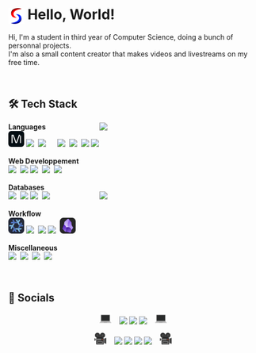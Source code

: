 # <img src="./images/logo/logo_small.png" align=center width=32px> Hello, World!
Hi, I'm a student in third year of Computer Science, doing a bunch of personnal projects.<br>
I'm also a small content creator that makes videos and livestreams on my free time.


<br>


## 🛠 Tech Stack

<p align=center><div>
		<a href="#🛠 Tech Stack"><img align=right width=320 src=https://github-readme-stats.vercel.app/api/top-langs/?username=SkohTV&langs_count=6&theme=onedark&layout=compact&hide_border=true&count_private=true&hide=HTML,Shell,CSS,Makefile,Less,Sass,CMake,SCSS,Nix,Dockerfile,Php></a>
<b>Languages</b><br>
	<a href="https://docs.modular.com/mojo"><img src="./images/icons/mojo.png" height="32px" style="border-radius:6px"></a>
	<a href="https://www.python.org"><img src="https://skillicons.dev/icons?i=python" height="16px"></a>&nbsp;
	<a href="https://ziglang.org"><img src="https://skillicons.dev/icons?i=zig" height="32px"></a>&nbsp;
	&nbsp;&nbsp;&nbsp;
	<a href="https://www.rust-lang.org"><img src="https://skillicons.dev/icons?i=rust" height="32px"></a>&nbsp;
	<a href="https://go.dev/"><img src="https://skillicons.dev/icons?i=go" height="32px"></a>&nbsp;
	<a href="https://www.cplusplus.com"><img src="https://skillicons.dev/icons?i=cpp" height="32px"></a>
	<a href="https://www.cprogramming.com"><img src="https://skillicons.dev/icons?i=c" height="16px"></a>
<br><br><b>Web Developpement</b><br>
	<a href="https://developer.mozilla.org/en-US/docs/Web/HTML"><img src="https://skillicons.dev/icons?i=html" height="32px"></a>&nbsp;
	<a href="https://tailwindcss.com"><img src="https://skillicons.dev/icons?i=tailwind" height="32px"></a>
	<a href="https://developer.mozilla.org/en-US/docs/Web/CSS/"><img src="https://skillicons.dev/icons?i=css" height="16px"></a>&nbsp;
	<a href="https://developer.mozilla.org/en-US/docs/Web/JavaScript/"><img src="https://skillicons.dev/icons?i=js" height="32px"></a>&nbsp;
	<a href="https://www.php.net"><img src="https://skillicons.dev/icons?i=php" height="32px"></a>
<br><br><b>Databases</b><br>
	<a href="https://www.mongodb.com"><img src="https://skillicons.dev/icons?i=mongodb" height="32px"></a>&nbsp;
	<a href="https://www.postgresql.org"><img src="https://skillicons.dev/icons?i=postgres" height="32px"></a>
	<a href="https://www.sqlite.org"><img src="https://skillicons.dev/icons?i=sqlite" height="16px"></a>&nbsp;
	<a href="https://redis.io"><img src="https://skillicons.dev/icons?i=redis" height="32px"></a>
		<a href="#🛠 Tech Stack"><img width=320 align=right src="https://github-profile-trophy.vercel.app/?username=skohTV&row=2&column=3&theme=onedark&no-frame=true"></a>
<br><br><b>Workflow</b><br>
	<a href="https://nixos.org"><img src="./images/icons/nix.png" height="32px"></a>
	<a href="https://github.com/torvalds/linux"><img src="https://skillicons.dev/icons?i=linux" height="16px"></a>&nbsp;
	<a href="https://neovim.io"><img src="https://skillicons.dev/icons?i=neovim" height="32px"></a>
	<a href="https://github.com/vim"><img src="https://skillicons.dev/icons?i=vim" height="16px"></a>&nbsp;
	<a href="https://obsidian.md"><img src="./images/icons/obsidian.png" height="32px"></a>
<br><br><b>Miscellaneous</b><br>
	<a href="https://www.docker.com"><img src="https://skillicons.dev/icons?i=docker" height="32px"></a>&nbsp;
	<a href="https://git-scm.com/"><img src="https://skillicons.dev/icons?i=git" height="32px"></a>&nbsp;
	<a href="https://www.gnu.org/software/bash/"><img src="https://skillicons.dev/icons?i=bash" height="32px"></a>&nbsp;
	<a href="https://docs.microsoft.com/en-us/powershell/"><img src="https://skillicons.dev/icons?i=powershell" height="32px"></a>
<br><div></p>


<br>


## 🔮 Socials


<p align="center">
	<a href="#🔮 Socials"><img src="./images/laptop.png" width="24px"></a>
	<span>&nbsp;&nbsp;</span>
	<a href="https://github.com/SkohTV" target="_blank"><img src="https://img.shields.io/badge/Github-000000.svg?logo=Github&logoColor=white" style="vertical-align:center"/></a>
	<a href="https://leetcode.com/SkohTV/"><img src="https://img.shields.io/badge/LeetCode-FFA116.svg?logo=LeetCode&logoColor=white" style="vertical-align:center"/></a>
	<a href="https://www.linkedin.com/in/noé-lorret-despret-650721279" target="_blank"><img src="https://img.shields.io/badge/LinkedIn-0077B5.svg?logo=linkedin&logoColor=white" style="vertical-align:center"/></a>
	<span>&nbsp;&nbsp;</span>
	<a href="#🔮 Socials"><img src="./images/laptop.png" width="24px"></a>
</p>

<p align="center">
	<a href="#🔮 Socials"><img src="./images/camera.png" width="24px"></a>
	<span>&nbsp;&nbsp;</span>
	<a href="https://youtube.com/@Skoh"><img src="https://img.shields.io/badge/YouTube-FF0000.svg?logo=YouTube&logoColor=white" style="vertical-align:center"/></a>
	<a href="https://discord.com/users/373055398464323584"><img src="https://img.shields.io/badge/Discord-7289DA.svg?logo=Discord&logoColor=white" style="vertical-align:center"/></a>
	<a href="https://instagram.com/noe.lorret"><img src="https://img.shields.io/badge/Instagram-E1306C.svg?logo=Instagram&logoColor=white" style="vertical-align:center"/></a>
	<a href="https://ko-fi.com/skoh"><img src="https://img.shields.io/badge/Ko--fi-F16061.svg?logo=ko-fi&logoColor=white" style="vertical-align:center"/></a>
	<span>&nbsp;&nbsp;</span>
	<a href="#🔮 Socials"><img src="./images/camera.png" width="24px"></a>
</p>


<!-- 


	For links to tech stacks icon : https://skillicons.dev
	For links to tech stacks url : https://rahuldkjain.github.io/gh-profile-readme-generator/
	For pannels : https://gprm.itsvg.in


-->

